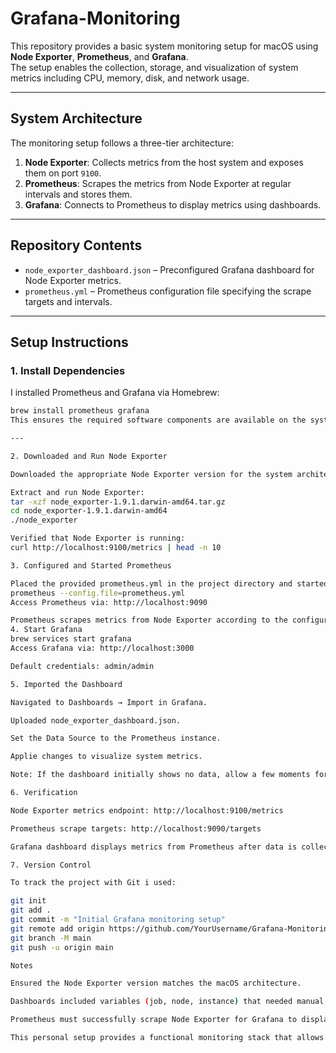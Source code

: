 
# Grafana-Monitoring

This repository provides a basic system monitoring setup for macOS using **Node Exporter**, **Prometheus**, and **Grafana**.  
The setup enables the collection, storage, and visualization of system metrics including CPU, memory, disk, and network usage.

---
## System Architecture
The monitoring setup follows a three-tier architecture:

1. **Node Exporter**: Collects metrics from the host system and exposes them on port `9100`.  
2. **Prometheus**: Scrapes the metrics from Node Exporter at regular intervals and stores them.  
3. **Grafana**: Connects to Prometheus to display metrics using dashboards.

---

## Repository Contents

- `node_exporter_dashboard.json` – Preconfigured Grafana dashboard for Node Exporter metrics.  
- `prometheus.yml` – Prometheus configuration file specifying the scrape targets and intervals.

---

## Setup Instructions

### 1. Install Dependencies

I installed Prometheus and Grafana via Homebrew:

```bash
brew install prometheus grafana
This ensures the required software components are available on the system.

---

2. Downloaded and Run Node Exporter

Downloaded the appropriate Node Exporter version for the system architecture (Intel amd64 or Apple Silicon arm64) from the Node Exporter releases

Extract and run Node Exporter:
tar -xzf node_exporter-1.9.1.darwin-amd64.tar.gz
cd node_exporter-1.9.1.darwin-amd64
./node_exporter

Verified that Node Exporter is running:
curl http://localhost:9100/metrics | head -n 10

3. Configured and Started Prometheus

Placed the provided prometheus.yml in the project directory and started Prometheus:
prometheus --config.file=prometheus.yml
Access Prometheus via: http://localhost:9090

Prometheus scrapes metrics from Node Exporter according to the configuration.
4. Start Grafana
brew services start grafana
Access Grafana via: http://localhost:3000

Default credentials: admin/admin

5. Imported the Dashboard

Navigated to Dashboards → Import in Grafana.

Uploaded node_exporter_dashboard.json.

Set the Data Source to the Prometheus instance.

Applie changes to visualize system metrics.

Note: If the dashboard initially shows no data, allow a few moments for Prometheus to scrape metrics.

6. Verification

Node Exporter metrics endpoint: http://localhost:9100/metrics

Prometheus scrape targets: http://localhost:9090/targets

Grafana dashboard displays metrics from Prometheus after data is collected.

7. Version Control

To track the project with Git i used:

git init
git add .
git commit -m "Initial Grafana monitoring setup"
git remote add origin https://github.com/YourUsername/Grafana-Monitoring.git
git branch -M main
git push -u origin main

Notes

Ensured the Node Exporter version matches the macOS architecture.

Dashboards included variables (job, node, instance) that needed manual correction/selection for metrics display.

Prometheus must successfully scrape Node Exporter for Grafana to display data and manauak checks and restart of Grafana was needed.

This personal setup provides a functional monitoring stack that allows visualization of system metrics in a Grafana dashboard on macOS.

